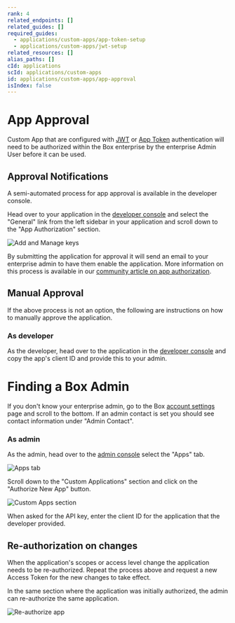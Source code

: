 ```yaml
---
rank: 4
related_endpoints: []
related_guides: []
required_guides:
  - applications/custom-apps/app-token-setup
  - applications/custom-apps/jwt-setup
related_resources: []
alias_paths: []
cId: applications
scId: applications/custom-apps
id: applications/custom-apps/app-approval
isIndex: false
---
```

# App Approval

Custom App that are configured with [JWT][jwt] or [App Token][app-token] authentication will need to be authorized within the Box enterprise by the enterprise Admin User before it can be used.

## Approval Notifications

A semi-automated process for app approval is available in the developer console.

Head over to your application in the [developer console][devconsole] and select the "General" link from the left sidebar in your application and scroll down to the "App Authorization" section.

<ImageFrame border width="400" center>

![Add and Manage keys](../images/app-authorization.png)

</ImageFrame>

By submitting the application for approval it will send an email to your enterprise admin to have them enable the application. More information on this process is available in our [community article on app authorization][app-auth].

## Manual Approval

If the above process is not an option, the following are instructions on how to manually approve the application.

### As developer

As the developer, head over to the application in the [developer console][devconsole] and copy the app's client ID and provide this to your admin.

<Message>

# Finding a Box Admin

If you don't know your enterprise admin, go to the Box [account settings][settings] page and scroll to the bottom. If an admin contact is set you should see contact information under "Admin Contact".

</Message>

### As admin

As the admin, head over to the [admin console][adminconsole] select the "Apps" tab.

<ImageFrame border center>

![Apps tab](../images/apps.png)

</ImageFrame>

Scroll down to the "Custom Applications" section and click on the "Authorize New App" button.

<ImageFrame border center>

![Custom Apps section](../images/custom-apps.png)

</ImageFrame>

When asked for the API key, enter the client ID for the application that the developer provided.

## Re-authorization on changes

When the application's scopes or access level change the application needs to be re-authorized. Repeat the process above and request a new Access Token for the new changes to take effect.

In the same section where the application was initially authorized, the admin can re-authorize the same application.

<ImageFrame border center>

![Re-authorize app](../images/app-reauthorize.png)

</ImageFrame>

[devconsole]: https://app.box.com/developers/console

[settings]: https://app.box.com/account

[adminconsole]: https://app.box.com/master/settings/custom

[jwt]: g://authentication/jwt

[app-token]: g://authentication/app-token

[app-auth]: https://community.box.com/t5/Managing-Developer-Sandboxes/Authorizing-Apps-in-the-Box-App-Approval-Process/ta-p/77293
